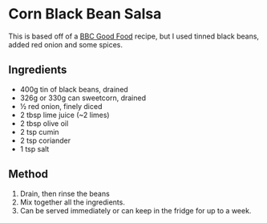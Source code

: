 # Corn Black Bean Salsa #

This is based off of a [BBC Good Food](https://www.bbcgoodfood.com/recipes/corn-black-bean-salsa) recipe, but I used tinned black beans, added red onion and some spices.

## Ingredients ##

- 400g tin of black beans, drained
- 326g or 330g can sweetcorn, drained
- ½ red onion, finely diced
- 2 tbsp lime juice (~2 limes)
- 2 tbsp olive oil
- 2 tsp cumin
- 2 tsp coriander
- 1 tsp salt

## Method ##

1. Drain, then rinse the beans
2. Mix together all the ingredients.
3. Can be served immediately or can keep in the fridge for up to a week.
